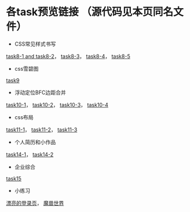 # 各task预览链接 （源代码见本页同名文件）

* CSS常见样式书写

[task8-1 and task8-2](https://dtsgx126.github.io/task/task8-1and8-2.html)，
[task8-3](https://dtsgx126.github.io/task/task8-3.html)，
[task8-4](https://dtsgx126.github.io/task/task8-4.html)，
[task8-5](https://dtsgx126.github.io/task/task8-5.html)
* css雪碧图

[task9](https://dtsgx126.github.io/task/task9.html)

* 浮动定位BFC边距合并

[task10-1](https://dtsgx126.github.io/task/task10-1.html)，
[task10-2](https://dtsgx126.github.io/task/task10-2.html)，
[task10-3](https://dtsgx126.github.io/task/task10-3.html)，
[task10-4](https://dtsgx126.github.io/task/task10-4.html)
* css布局

[task11-1](https://dtsgx126.github.io/task/task11-1.html)，
[task11-2](https://dtsgx126.github.io/task/task11-2.html)，
[task11-3](https://dtsgx126.github.io/task/task11-3.html)
* 个人简历和小作品

[task14-1](https://dtsgx126.github.io/task/task14-1.html)，
[task14-2](https://dtsgx126.github.io/task/task14-2.html)
* 企业综合

[task15](https://dtsgx126.github.io/task/task15.html)

* 小练习

[漂亮的登录页](https://dtsgx126.github.io/task/login.html)，
[魔兽世界](https://dtsgx126.github.io/task/warcraft.html)